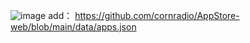 ![image](https://github.com/user-attachments/assets/f3394416-7826-43fc-9282-f2a2f6f29ce2)
add： https://github.com/cornradio/AppStore-web/blob/main/data/apps.json
